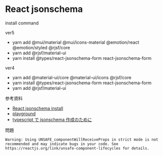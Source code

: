 # React jsonschema

install command

ver5

- yarn add @mui/material @mui/icons-material @emotion/react @emotion/styled @rjsf/core
- yarn add @rjsf/material-ui
- yarn install @types/react-jsonschema-form react-jsonschema-form

ver4

- yarn add @material-ui/core @material-ui/icons @rjsf/core
- yarn install @types/react-jsonschema-form react-jsonschema-form
- yarn add @rjsf/material-ui

参考資料

- [React jsonschema install](https://github.com/rjsf-team/react-jsonschema-form/tree/master/packages/material-ui)
- [playground](https://rjsf-team.github.io/react-jsonschema-form/)
- [typescript で jsonschema 作成のために](https://github.com/rjsf-team/react-jsonschema-form/issues/2006)

問題

```
Warning: Using UNSAFE_componentWillReceiveProps in strict mode is not recommended and may indicate bugs in your code. See https://reactjs.org/link/unsafe-component-lifecycles for details.
```
